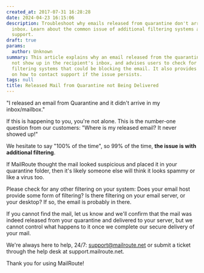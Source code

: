 ```yaml
---
created_at: 2017-07-31 16:28:28
date: 2024-04-23 16:15:06
description: Troubleshoot why emails released from quarantine don't arrive in your
  inbox. Learn about the common issue of additional filtering systems and how to contact
  support.
draft: true
params:
  author: Unknown
summary: This article explains why an email released from the quarantine folder may
  not show up in the recipient's inbox, and advises users to check for additional
  filtering systems that could be blocking the email. It also provides information
  on how to contact support if the issue persists.
tags: null
title: Released Mail from Quarantine not Being Delivered
---
```



"I released an email from Quarantine and it didn't arrive in my
inbox/mailbox."

If this is happening to you, you're not alone. This is the number-one question
from our customers: "Where is my released email? It never showed up!"

We hesitate to say "100% of the time", so 99% of the time, **the issue is with
additional filtering**.

If MailRoute thought the mail looked suspicious and placed it in your
quarantine folder, then it's likely someone else will think it looks spammy or
like a virus too.

Please check for any other filtering on your system: Does your email host
provide some form of filtering? Is there filtering on your email server, or
your desktop? If so, the email is probably in there.

If you cannot find the mail, let us know and we'll confirm that the mail was
indeed released from your quarantine and delivered to your server, but we
cannot control what happens to it once we complete our secure delivery of your
mail.

We're always here to help, 24/7: support@mailroute.net or submit a ticket
through the help desk at support.mailroute.net.

Thank you for using MailRoute!

